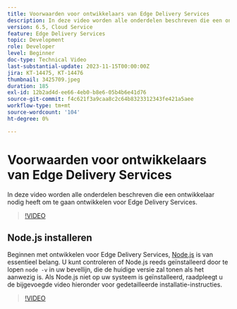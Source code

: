 ```yaml
---
title: Voorwaarden voor ontwikkelaars van Edge Delivery Services
description: In deze video worden alle onderdelen beschreven die een ontwikkelaar nodig heeft om te gaan ontwikkelen voor Edge Delivery Services.
version: 6.5, Cloud Service
feature: Edge Delivery Services
topic: Development
role: Developer
level: Beginner
doc-type: Technical Video
last-substantial-update: 2023-11-15T00:00:00Z
jira: KT-14475, KT-14476
thumbnail: 3425709.jpeg
duration: 185
exl-id: 12b2ad4d-ee66-4eb0-b8e6-05b4b6e41d76
source-git-commit: f4c621f3a9caa8c2c64b8323312343fe421a5aee
workflow-type: tm+mt
source-wordcount: '104'
ht-degree: 0%

---
```


# Voorwaarden voor ontwikkelaars van Edge Delivery Services

In deze video worden alle onderdelen beschreven die een ontwikkelaar nodig heeft om te gaan ontwikkelen voor Edge Delivery Services.

>[!VIDEO](https://video.tv.adobe.com/v/3425709/?learn=on)

## Node.js installeren

Beginnen met ontwikkelen voor Edge Delivery Services, [Node.js](https://nodejs.org) is van essentieel belang. U kunt controleren of Node.js reeds geïnstalleerd door te lopen `node -v` in uw bevellijn, die de huidige versie zal tonen als het aanwezig is. Als Node.js niet op uw systeem is geïnstalleerd, raadpleegt u de bijgevoegde video hieronder voor gedetailleerde installatie-instructies.

>[!VIDEO](https://video.tv.adobe.com/v/3425710/?learn=on)
